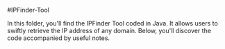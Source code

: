 #IPFinder-Tool

In this folder, you'll find the IPFinder Tool coded in Java. It allows users to swiftly retrieve the IP address of any domain. Below, you'll discover the code accompanied by useful notes.
